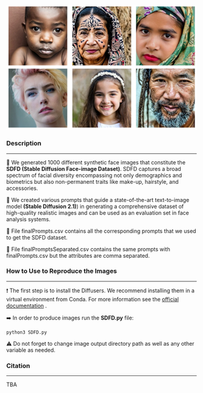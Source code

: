 ![Example images SDFD](https://github.com/gebaltso/SDFD/blob/main/examplesSDFD.png?raw=true "Example Images of SDFD")


### Description
-----

:large_orange_diamond: We generated 1000 different synthetic face images that constitute the **SDFD (Stable Diffusion Face-image Dataset)**. SDFD captures a broad spectrum of facial diversity encompassing not only demographics and biometrics but also non-permanent traits like make-up,
hairstyle, and accessories. 

:large_orange_diamond: We created various prompts that guide a state-of-the-art text-to-image model **(Stable Diffusion 2.1)**) in generating a comprehensive dataset of high-quality realistic images and can be used as an evaluation set in face analysis systems.

:large_blue_diamond: File finalPrompts.csv contains all the corresponding prompts that we used to get the SDFD dataset.

:large_blue_diamond: File finalPromptsSeparated.csv contains the same prompts with finalPrompts.csv but the attributes are comma separated.

### How to Use to Reproduce the Images
-----

:exclamation: The first step is to install the Diffusers. We recommend installing them in a virtual environment from Conda. For more information see the [official documentation](https://github.com/huggingface/diffusers) . 

:arrow_right: In order to produce images run the **SDFD.py** file:

`python3 SDFD.py`

:warning: Do not forget to change image output directory path as well as any other variable as needed.

### Citation
-----

TBA

